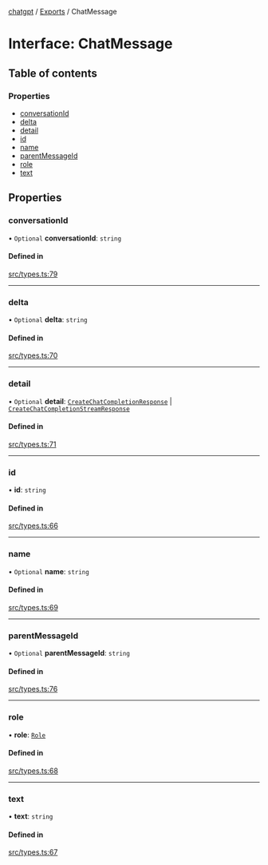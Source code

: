[chatgpt](../readme.md) / [Exports](../modules.md) / ChatMessage

# Interface: ChatMessage

## Table of contents

### Properties

- [conversationId](ChatMessage.md#conversationid)
- [delta](ChatMessage.md#delta)
- [detail](ChatMessage.md#detail)
- [id](ChatMessage.md#id)
- [name](ChatMessage.md#name)
- [parentMessageId](ChatMessage.md#parentmessageid)
- [role](ChatMessage.md#role)
- [text](ChatMessage.md#text)

## Properties

### conversationId

• `Optional` **conversationId**: `string`

#### Defined in

[src/types.ts:79](https://github.com/transitive-bullshit/chatgpt-api/blob/fb06beb/src/types.ts#L79)

___

### delta

• `Optional` **delta**: `string`

#### Defined in

[src/types.ts:70](https://github.com/transitive-bullshit/chatgpt-api/blob/fb06beb/src/types.ts#L70)

___

### detail

• `Optional` **detail**: [`CreateChatCompletionResponse`](openai.CreateChatCompletionResponse.md) \| [`CreateChatCompletionStreamResponse`](CreateChatCompletionStreamResponse.md)

#### Defined in

[src/types.ts:71](https://github.com/transitive-bullshit/chatgpt-api/blob/fb06beb/src/types.ts#L71)

___

### id

• **id**: `string`

#### Defined in

[src/types.ts:66](https://github.com/transitive-bullshit/chatgpt-api/blob/fb06beb/src/types.ts#L66)

___

### name

• `Optional` **name**: `string`

#### Defined in

[src/types.ts:69](https://github.com/transitive-bullshit/chatgpt-api/blob/fb06beb/src/types.ts#L69)

___

### parentMessageId

• `Optional` **parentMessageId**: `string`

#### Defined in

[src/types.ts:76](https://github.com/transitive-bullshit/chatgpt-api/blob/fb06beb/src/types.ts#L76)

___

### role

• **role**: [`Role`](../modules.md#role)

#### Defined in

[src/types.ts:68](https://github.com/transitive-bullshit/chatgpt-api/blob/fb06beb/src/types.ts#L68)

___

### text

• **text**: `string`

#### Defined in

[src/types.ts:67](https://github.com/transitive-bullshit/chatgpt-api/blob/fb06beb/src/types.ts#L67)
